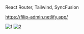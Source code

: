 React Router, Tailwind, SyncFusion

https://filip-admin.netlify.app/

![1](https://user-images.githubusercontent.com/114927397/217230095-ad03b655-7815-487c-9530-9550e7515b4d.jpg)
![2](https://user-images.githubusercontent.com/114927397/217230102-5e1df0c6-e32e-4201-b9f1-61ea046275ed.jpg)
